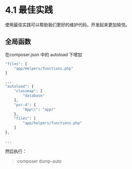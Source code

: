 # 4.1 最佳实践

使用最佳实践可以帮助我们更好的维护代码，开发起来更加愉悦。

## 全局函数

在composer.json 中的 autoload 下增加

```php
"files": [
    "app/Helpers/functions.php"
]
```

```php
...
"autoload": {
    "classmap": [
        "database"
    ],
    "psr-4": {
        "App\\": "app/"
    },
    "files": [
        "app/helpers/functions.php"
    ]
},

...
```

然后执行：

> composer dump-auto

